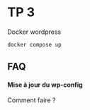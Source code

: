 
# TP 3

Docker wordpress

```bash
docker compose up
```


## FAQ

#### Mise à jour du wp-config

Comment faire ?
